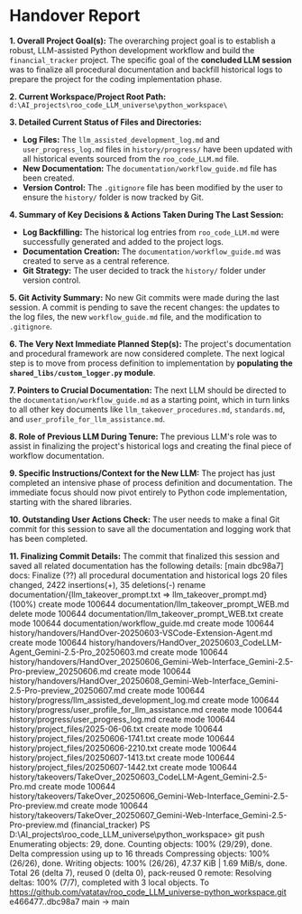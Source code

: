 # Handover Report

**1. Overall Project Goal(s):**
The overarching project goal is to establish a robust, LLM-assisted Python development workflow and build the `financial_tracker` project. The specific goal of the **concluded LLM session** was to finalize all procedural documentation and backfill historical logs to prepare the project for the coding implementation phase.

**2. Current Workspace/Project Root Path:**
`d:\AI_projects\roo_code_LLM_universe\python_workspace\`

**3. Detailed Current Status of Files and Directories:**
* **Log Files:** The `llm_assisted_development_log.md` and `user_progress_log.md` files in `history/progress/` have been updated with all historical events sourced from the `roo_code_LLM.md` file.
* **New Documentation:** The `documentation/workflow_guide.md` file has been created.
* **Version Control:** The `.gitignore` file has been modified by the user to ensure the `history/` folder is now tracked by Git.

**4. Summary of Key Decisions & Actions Taken During The Last Session:**
* **Log Backfilling:** The historical log entries from `roo_code_LLM.md` were successfully generated and added to the project logs.
* **Documentation Creation:** The `documentation/workflow_guide.md` was created to serve as a central reference.
* **Git Strategy:** The user decided to track the `history/` folder under version control.

**5. Git Activity Summary:**
No new Git commits were made during the last session. A commit is pending to save the recent changes: the updates to the log files, the new `workflow_guide.md` file, and the modification to `.gitignore`.

**6. The Very Next Immediate Planned Step(s):**
The project's documentation and procedural framework are now considered complete. The next logical step is to move from process definition to implementation by **populating the `shared_libs/custom_logger.py` module**.

**7. Pointers to Crucial Documentation:**
The next LLM should be directed to the `documentation/workflow_guide.md` as a starting point, which in turn links to all other key documents like `llm_takeover_procedures.md`, `standards.md`, and `user_profile_for_llm_assistance.md`.

**8. Role of Previous LLM During Tenure:**
The previous LLM's role was to assist in finalizing the project's historical logs and creating the final piece of workflow documentation.

**9. Specific Instructions/Context for the New LLM:**
The project has just completed an intensive phase of process definition and documentation. The immediate focus should now pivot entirely to Python code implementation, starting with the shared libraries.

**10. Outstanding User Actions Check:**
The user needs to make a final Git commit for this session to save all the documentation and logging work that has been completed.

**11. Finalizing Commit Details:**
The commit that finalized this session and saved all related documentation has the following details:
[main dbc98a7] docs: Finalize (??) all procedural documentation and historical logs
20 files changed, 2422 insertions(+), 35 deletions(-)
rename documentation/{llm_takeover_prompt.txt => llm_takeover_prompt.md} (100%)
create mode 100644 documentation/llm_takeover_prompt_WEB.md
delete mode 100644 documentation/llm_takeover_prompt_WEB.txt
create mode 100644 documentation/workflow_guide.md
create mode 100644 history/handovers/HandOver-20250603-VSCode-Extension-Agent.md
create mode 100644 history/handovers/HandOver_20250603_CodeLLM-Agent_Gemini-2.5-Pro_20250603.md
create mode 100644 history/handovers/HandOver_20250606_Gemini-Web-Interface_Gemini-2.5-Pro-preview_20250606.md
create mode 100644 history/handovers/HandOver_20250608_Gemini-Web-Interface_Gemini-2.5-Pro-preview_20250607.md
create mode 100644 history/progress/llm_assisted_development_log.md
create mode 100644 history/progress/user_profile_for_llm_assistance.md
create mode 100644 history/progress/user_progress_log.md
create mode 100644 history/project_files/2025-06-06.txt
create mode 100644 history/project_files/20250606-1741.txt
create mode 100644 history/project_files/20250606-2210.txt
create mode 100644 history/project_files/20250607-1413.txt
create mode 100644 history/project_files/20250607-1442.txt
create mode 100644 history/takeovers/TakeOver_20250603_CodeLLM-Agent_Gemini-2.5-Pro.md
create mode 100644 history/takeovers/TakeOver_20250606_Gemini-Web-Interface_Gemini-2.5-Pro-preview.md
create mode 100644 history/takeovers/TakeOver_20250607_Gemini-Web-Interface_Gemini-2.5-Pro-preview.md
(financial_tracker) PS D:\AI_projects\roo_code_LLM_universe\python_workspace> git push
Enumerating objects: 29, done.
Counting objects: 100% (29/29), done.
Delta compression using up to 16 threads
Compressing objects: 100% (26/26), done.
Writing objects: 100% (26/26), 47.37 KiB | 1.69 MiB/s, done.
Total 26 (delta 7), reused 0 (delta 0), pack-reused 0
remote: Resolving deltas: 100% (7/7), completed with 3 local objects.
To https://github.com/vatatav/roo_code_LLM_universe-python_workspace.git
   e466477..dbc98a7  main -> main
